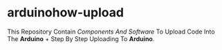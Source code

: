 # arduinohow-upload
This Repository Contain _Components And Software_ To Upload Code Into The **Arduino** + Step By Step Uploading To **Arduino**.
